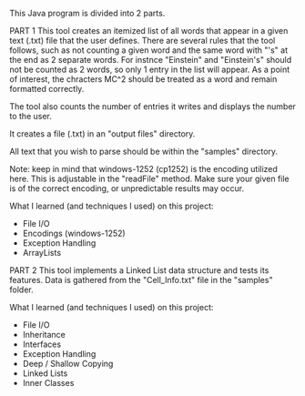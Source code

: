 This Java program is divided into 2 parts.

PART 1
This tool creates an itemized list of all words that appear in a given text (.txt) file that the user defines. There are several rules that the tool follows, such as not counting a given word and the same word with "'s" at the end as 2 separate words. For instnce "Einstein" and "Einstein's" should not be counted as 2 words, so only 1 entry in the list will appear. As a point of interest, the chracters MC^2 should be treated as a word and remain formatted correctly.

The tool also counts the number of entries it writes and displays the number to the user.

It creates a file (.txt) in an "output files" directory. 

All text that you wish to parse should be within the "samples" directory.

Note: keep in mind that windows-1252 (cp1252) is the encoding utilized here. This is adjustable in the "readFile" method. Make sure
your given file is of the correct encoding, or unpredictable results may occur.

What I learned (and techniques I used) on this project:
- File I/O
- Encodings (windows-1252)
- Exception Handling
- ArrayLists

PART 2
This tool implements a Linked List data structure and tests its features. Data is gathered from the "Cell_Info.txt" file in the "samples" folder. 

What I learned (and techniques I used) on this project:
- File I/O
- Inheritance
- Interfaces
- Exception Handling
- Deep / Shallow Copying
- Linked Lists
- Inner Classes
